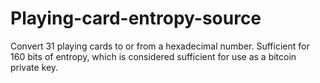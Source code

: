 Playing-card-entropy-source
===========================

Convert 31 playing cards to or from a hexadecimal number.  Sufficient for 160 bits of entropy, which is considered sufficient for use as a bitcoin private key.
